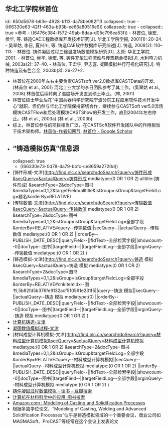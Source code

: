 ## 华北工学院林首位
id:: 650d5678-b63e-4928-b113-da78be082f13
collapsed:: true
	- ((66330e63-42f1-463a-b93b-ee66a80516e9))
	  collapsed:: true
		- collapsed:: true
		  >参考
			- ((6476c384-f572-49ab-8daa-d05c796ea53f))
			- 林首位, 徐宏, 侯华, 等. 铸造CAE工程数据库开发技术研究[J]. 华北工学院学报, 2001(1): 20–24.
			- 吴翠姑, 李日, 夏兴川, 等. 铸造CAE软件数据库研究综述[J]. 铸造, 2008(2): 110–113.
			- 林首位. 铸件凝固过程三维温度场数值模拟研究[D]. 太原: 华北工学院, 2001.
			- 林首位, 侯华, 徐宏, 等. 铸件充型过程流动与传热耦合模拟[J]. 水利电力机械, 2003a(2): 37–40.
			- 林首位, 王宏宇, 尹志喜. 凝固模拟并行可视化研究[J]. 特种铸造及有色合金, 2003b(3): 26-27+2.
- 林首位在2000年左右主要负责CASTsoft ver2.0数据库CASTData的开发。(林首位 et al., 2001) 河北工业大学的李日团队参考了其工作。(吴翠姑 et al., 2008) 林首位后续转向了温度场开发直到硕士毕业。(林, 2001)
- 林首位硕士毕业后在“中国兵器科学研究院宁波分院工程应用软件技术开发中心”就职，但仍然与华北工学院保持密切合作，继续参与CASTSoft ver5.0流场模块CASTFlow和后处理模块CASTShow的开发工作，直到2004年左右停止。(林 et al., 2003a) (林 et al., 2003b)
- 综上，林首位参与的项目相当广泛，在CASTSoft软件开发团队中的作用相当于技术架构师。[林首位-作者知网节](https://kns.cnki.net/kcms2/author/detail?v=3uoqIhG8C45UgIk_lOaz19mhkuTw8bO64UBYc1A44LVPGJqjp_EimGheyeSLEBffnwXGpFJuOkVB9eNEmhVUGk5NKQDVCCjO4hMGcsXr5qj5GOtBIogzOkF1VZiUsP50&uniplatform=NZKPT), [林首位 - Google Scholar](https://scholar.google.com/scholar?hl=en&as_sdt=0%2C5&q=%E6%9E%97%E9%A6%96%E4%BD%8D&btnG=)
- ## “铸造模拟仿真”信息源
  collapsed:: true
	- ((66330e73-0d78-4a79-bbfc-ce8659a2720d))
- [铸件形成-文津](http://find.nlc.cn/search/doSearch?query=铸件形成&secQuery=&actualQuery=铸件形成 mediatype:(0 OR 1 OR 2)  alltitle:(铸件形成) &searchType=2&docType=图书&mediaTypes=0,1,2&targetField=alltitle&isGroup=isGroup&targetFieldLog=题名&orderBy=RELATIVE)
- [传输数值-文津](http://find.nlc.cn/search/doSearch?query=传输数值&secQuery=&actualQuery=传输数值 mediatype:(0 OR 1 OR 2) &searchType=2&docType=图书&mediaTypes=0,1,2&isGroup=isGroup&targetFieldLog=全部字段&orderBy=RELATIVE#query--传输数值||secQuery--||actualQuery--传输数值 mediatype:(0 OR 1 OR 2) ||orderBy--PUBLISH_DATE_DESC||queryField--||fldText--全部检索字段||showcount--0||docType--图书||targetField--||targetFieldLog--全部字段||orginQuery--传输数值 mediatype:(0 OR 1 OR 2) )
- [铸造模拟-文津](http://find.nlc.cn/search/doSearch?query=铸造 模拟&secQuery=&actualQuery=铸造 模拟 mediatype:(0 OR 1 OR 2) &searchType=2&docType=图书&mediaTypes=0,1,2&isGroup=isGroup&targetFieldLog=全部字段&orderBy=RELATIVE#chkItemIdx--图书,5b82fd5b376fe9132acf510591e231f5||query--铸造 模拟||secQuery--||actualQuery--铸造 模拟 mediatype:(0)  ||orderBy--PUBLISH_DATE_DESC||queryField--||fldText--全部检索字段||showcount--0||docType--图书||targetField--||targetFieldLog--全部字段||orginQuery--铸造 模拟 mediatype:(0 OR 1 OR 2) )
- [计算机铸造-文津](http://find.nlc.cn/search/doSearch?query=计算机%20铸造&secQuery=&actualQuery=计算机%20铸造%20mediatype%3A%280%20OR%201%20OR%202%29%20&searchType=2&docType=图书&mediaTypes=0,1,2&isGroup=isGroup&targetFieldLog=全部字段&orderBy=RELATIVE#chkItemIdx--图书%2C5b82fd5b376fe9132acf510591e231f5||query--计算机%20铸造||secQuery--||actualQuery--计算机%20铸造%20mediatype%3A%280%29%20%20||orderBy--PUBLISH_DATE_DESC||fldText--%0A%20全部检索字段||curArea--mediatype||showcount--0||docType--图书||targetField--||targetFieldLog--全部字段||orginQuery--计算机%20铸造%20mediatype%3A%280%20OR%201%20OR%202%29%20)
- [凝固数值模拟过程-文津](http://find.nlc.cn/search/doSearch?query=凝固过程数值模拟&secQuery=&actualQuery=凝固过程数值模拟&searchType=2&docType=全部&isGroup=isGroup&targetFieldLog=全部字段&orderBy=RELATIVE#chkItemIdx--图书%2C5b82fd5b376fe9132acf510591e231f5||query--凝固过程数值模拟||secQuery--||actualQuery--凝固过程数值模拟%20mediatype%3A%280%29%20%20||orderBy--PUBLISH_DATE_DESC||fldText--%0A%20%0A%20全部检索字段||curArea--mediatype||showcount--0||docType--全部||targetField--||targetFieldLog--全部字段||orginQuery--凝固过程数值模拟)
- [材料成型计算机模拟-文津](http://find.nlc.cn/search/doSearch?query=材料成型计算机模拟&secQuery=&actualQuery=材料成型计算机模拟 mediatype:(0 OR 1 OR 2) &searchType=2&docType=图书&mediaTypes=0,1,2&isGroup=isGroup&targetFieldLog=全部字段&orderBy=RELATIVE#query--材料成型计算机模拟||secQuery--||actualQuery--材料成型计算机模拟 mediatype:(0 OR 1 OR 2) ||orderBy--PUBLISH_DATE_DESC||queryField--||fldText--全部检索字段||showcount--0||docType--图书||targetField--||targetFieldLog--全部字段||orginQuery--材料成型计算机模拟 mediatype:(0 OR 1 OR 2) )
- [铸件凝固过程数值模拟 - 读书 - 豆瓣搜索](https://search.douban.com/book/subject_search?search_text=铸件凝固过程数值模拟&cat=1001)
- [计算机在材料科学中的应用_图书搜索](http://book.ucdrs.superlib.net/search?sw=+%E8%AE%A1%E7%AE%97%E6%9C%BA%E5%9C%A8%E6%9D%90%E6%96%99%E7%A7%91%E5%AD%A6%E4%B8%AD%E7%9A%84%E5%BA%94%E7%94%A8+&allsw=%23%2Call%E7%92%81%EF%BC%84%E7%95%BB%E9%8F%88%E5%93%84%E6%B9%AA%E9%8F%89%E6%84%AD%E6%9E%A1%E7%BB%89%E6%88%9D%EE%84%9F%E6%B6%93%EE%85%A0%E6%AE%91%E6%90%B4%E6%97%82%E6%95%A4&bCon=&ecode=utf-8&channel=search&Field=all)
- [Amazon.com : Modeling of Casting and Solidification Processes](https://www.amazon.com/s?k=Modeling+of+Casting+and+Solidification+Processes&ref=nb_sb_noss)
- 根据多篇学位论文，“Modeling of Casting, Welding and Advanced Solidification Processes”似乎是铸造模拟领域的一个重要会议，商业公司如MAGMASoft、ProCAST等经常在这个会议上发表论文